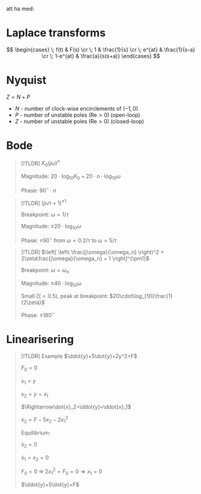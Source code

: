 
att ha med:

# Laplace transforms

$$
\begin{cases}
    \;  f(t)        & F(s) \cr
    \;  1           & \frac{1}{s} \cr
    \;  e^{at}      & \frac{1}{s-a} \cr
    \;  1-e^{at}    & \frac{a}{s(s+a)}
\end{cases}
$$

# Nyquist

$Z=N+P$
- $N$ - number of clock-wise encirclements of $(-1,0)$
- $P$ - number of unstable poles ($\text{Re}>0$) (open-loop)
- $Z$ - number of unstable poles ($\text{Re}>0$) (closed-loop)


# Bode

> [!TLDR] $K_0(j\omega)^n$
> 
> 
> Magnitude: $20\cdot\log_{10}K_0+20\cdot n\cdot\log_{10}\omega$
>
> Phase: $90^\circ\cdot n$


> [!TLDR] $(j\omega\tau+1)^{\pm1}$
>
> 
> Breakpoint: $\omega=1/\tau$
>
> Magnitude: $\pm20\cdot\log_{10}\omega$
>
> Phase: $\pm90^\circ$ from $\omega=0.2/\tau$ to $\omega=5/\tau$


> [!TLDR] $\left[ \left( \frac{j\omega}{\omega_n} \right)^2 + 2\zeta\frac{j\omega}{\omega_n} + 1 \right]^{\pm1}$
> 
> 
> Breakpoint: $\omega=\omega_n$
> 
> Magnitude: $\pm40\cdot\log_{10}\omega$
> 
> Small $\zeta$($<0.5$), peak at breakpoint: $20\cdot\log_{10}\frac{1}{2\zeta}$
> 
> Phase: $\pm180^\circ$


# Linearisering

> [!TLDR] Example $\ddot{y}+5\dot{y}+2y^2=F$
>
> $F_0=0$
>
> $x_1=y$
>
> $x_2=\dot{y}=\dot{x}_1$
> 
> $\Rightarrow\dot{x}_2=\ddot{y}=\ddot{x}_1$
>
>
> $\dot{x}_2=F-5x_2-2x_1^2$
>
>
> Equilibrium:
> 
> $\dot{x}_2=0$
>
> $\dot{x}_1=x_2=0$
>
> $F_0=0\;\Rightarrow\;2x_1^2=F_0=0\Rightarrow x_1=0$
>
>
> $\ddot{y}+5\dot{y}=F$
> 
